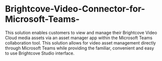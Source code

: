 # Brightcove-Video-Connector-for-Microsoft-Teams-
This solution enables customers to view and manage their Brightcove Video Cloud media assets via an asset manager app within the Microsoft Teams collaboration tool. This solution allows for video asset management directly through Microsoft Teams while providing the familiar, convenient and easy to use Brightcove Studio interface.
